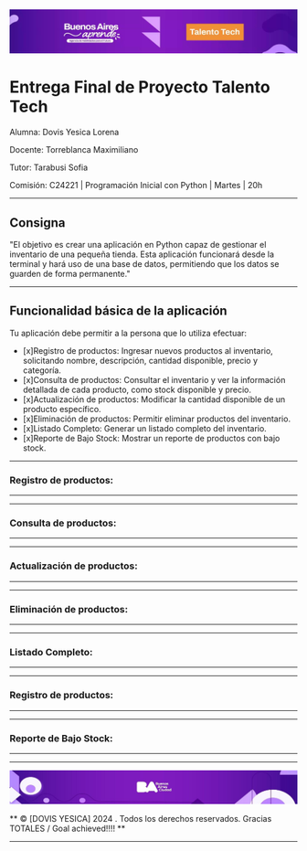 <div aling="center">
    <img src="/img/Banner.jpg">
</div>

# Entrega Final de Proyecto Talento Tech


Alumna: Dovis Yesica Lorena

Docente: Torreblanca Maximiliano

Tutor: Tarabusi Sofia

Comisión: C24221 | Programación Inicial con Python | Martes | 20h

___

## Consigna

"El objetivo es crear una aplicación en Python capaz de gestionar el inventario de una pequeña tienda. Esta aplicación funcionará desde la terminal y hará uso de una base de datos, permitiendo que los datos se guarden de forma permanente."

___

## Funcionalidad básica de la aplicación

Tu aplicación debe permitir a la persona que lo utiliza efectuar:

- [x]Registro de productos: Ingresar nuevos productos al inventario, solicitando nombre, descripción, cantidad disponible, precio y categoría.
- [x]Consulta de productos: Consultar el inventario y ver la información detallada de cada producto, como stock disponible y precio.
- [x]Actualización de productos: Modificar la cantidad disponible de un producto específico.
- [x]Eliminación de productos: Permitir eliminar productos del inventario.
- [x]Listado Completo: Generar un listado completo del inventario.
- [x]Reporte de Bajo Stock: Mostrar un reporte de productos con bajo stock.

___

### Registro de productos: 



___

___

### Consulta de productos:



___


___

### Actualización de productos:



___

___

### Eliminación de productos: 



___

___

### Listado Completo: 



___


___

### Registro de productos: 



___

___

### Reporte de Bajo Stock:



___


___

<div aling="center">
    <img src="/img/bannerdown.jpg">
</div>

**    ©     [DOVIS YESICA]   2024  . Todos los derechos reservados.   Gracias TOTALES / Goal achieved!!!!   **

___
